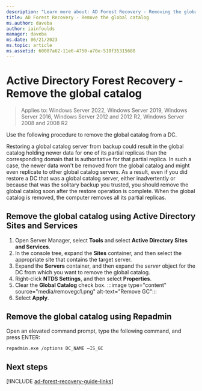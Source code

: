 ```yaml
---
description: "Learn more about: AD Forest Recovery - Removing the global catalog"
title: AD Forest Recovery - Remove the global catalog
ms.author: daveba
author: iainfoulds
manager: daveba
ms.date: 06/21/2023
ms.topic: article
ms.assetid: 60087a62-11e6-4750-a70e-510f35315688
---
```


# Active Directory Forest Recovery - Remove the global catalog

>Applies to: Windows Server 2022, Windows Server 2019, Windows Server 2016, Windows Server 2012 and 2012 R2, Windows Server 2008 and 2008 R2

 Use the following procedure to remove the global catalog from a DC.

 Restoring a global catalog server from backup could result in the global catalog holding newer data for one of its partial replicas than the corresponding domain that is authoritative for that partial replica. In such a case, the newer data won't be removed from the global catalog and might even replicate to other global catalog servers. As a result, even if you did restore a DC that was a global catalog server, either inadvertently or because that was the solitary backup you trusted, you should remove the global catalog soon after the restore operation is complete. When the global catalog is removed, the computer removes all its partial replicas.

## Remove the global catalog using Active Directory Sites and Services

1. Open Server Manager, select **Tools** and select **Active Directory Sites and Services**.
1. In the console tree, expand the **Sites** container, and then select the appropriate site that contains the target server.
1. Expand the **Servers** container, and then expand the *server* object for the DC from which you want to remove the global catalog.
1. Right-click **NTDS Settings**, and then select **Properties**.
1. Clear the **Global Catalog** check box.
   :::image type="content" source="media/removegc1.png" alt-text="Remove GC":::
1. Select **Apply**.

## Remove the global catalog using Repadmin

Open an elevated command prompt, type the following command, and press ENTER:

   ```cli
   repadmin.exe /options DC_NAME –IS_GC
   ```

## Next steps

[!INCLUDE [ad-forest-recovery-guide-links](includes/ad-forest-recovery-guide-links.md)]
